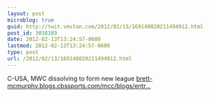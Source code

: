 ```yaml
---
layout: post
microblog: true
guid: http://twit.vmstan.com/2012/02/13/169140020211494912.html
post_id: 3038389
date: 2012-02-13T13:24:57-0600
lastmod: 2012-02-13T13:24:57-0600
type: post
url: /2012/02/13/169140020211494912.html
---
```

C-USA, MWC dissolving to form new league <a href="http://brett-mcmurphy.blogs.cbssports.com/mcc/blogs/entry/29532522/34822810">brett-mcmurphy.blogs.cbssports.com/mcc/blogs/entr…</a>
